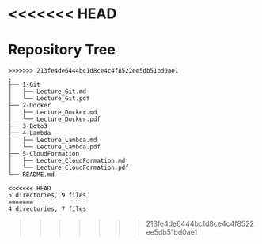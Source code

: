 <<<<<<< HEAD
=======
# Repository Tree
```
>>>>>>> 213fe4de6444bc1d8ce4c4f8522ee5db51bd0ae1
.
├── 1-Git
│   ├── Lecture_Git.md
│   └── Lecture_Git.pdf
├── 2-Docker
│   ├── Lecture_Docker.md
│   └── Lecture_Docker.pdf
├── 3-Boto3
├── 4-Lambda
│   ├── Lecture_Lambda.md
│   └── Lecture_Lambda.pdf
├── 5-CloudFormation
│   ├── Lecture_CloudFormation.md
│   └── Lecture_CloudFormation.pdf
└── README.md

<<<<<<< HEAD
5 directories, 9 files
=======
4 directories, 7 files
```
>>>>>>> 213fe4de6444bc1d8ce4c4f8522ee5db51bd0ae1
